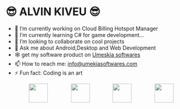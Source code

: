<H1>😎 ALVIN KIVEU 😎</H1>

- 🔭 I’m currently working on Cloud Billing Hotspot Manager
- 🌱 I’m currently learning C# for game development...
- 👯 I’m looking to collaborate on cool projects
- 💬 Ask me about Android,Desktop and Web Development
- 🕸 get my software product on <a href="http://umeskiasoftwares.com/">Umeskia softwares</a>
- 📫 How to reach me: info@umekiasoftwares.com
- ⚡ Fun fact: Coding is an art


<div style="display:flex; justify-content: space-evenly;">
<img style="width:50px; height:50px;" src="https://upload.wikimedia.org/wikipedia/commons/2/27/PHP-logo.svg"/>
<img style="width:50px; height:50px;" src="https://upload.wikimedia.org/wikipedia/commons/0/06/Kotlin_Icon.svg"/>
<img style="width:50px; height:50px;" src="https://seeklogo.com/images/C/c-sharp-c-logo-02F17714BA-seeklogo.com.png"/>
<img style="width:50px; height:50px;" src="https://upload.wikimedia.org/wikipedia/commons/c/c3/Python-logo-notext.svg"/>
</div>
